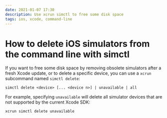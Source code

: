 ```yaml
---
date: 2021-01-07 17:30
description: Use xcrun simctl to free some disk space
tags: ios, xcode, command-line
---
```

# How to delete iOS simulators from the command line with simctl

If you want to free some disk space by removing obsolete simulators after a fresh Xcode update, or to delete a specific device, you can use a `xcrun` subcommand named `simctl delete`:

```
simctl delete <device> [... <device n>] | unavailable | all
```

For example, specifying `unavailable` will delete all simulator devices that are not supported by the current Xcode SDK:

```
xcrun simctl delete unavailable
```